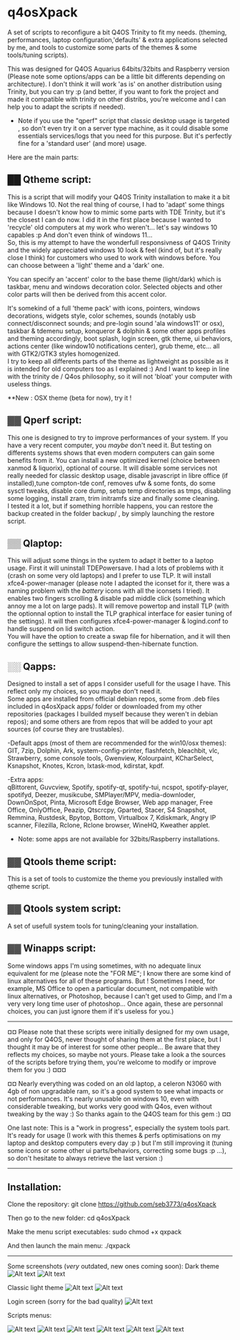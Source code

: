 # q4osXpack

A set of scripts to reconfigure a bit Q4OS Trinity to fit my needs. (theming, performances, laptop configuration,'defaults' & extra applications selected by me, and tools to customize some parts of the themes & some tools/tuning scripts).  
  
This was designed for Q4OS Aquarius 64bits/32bits and Raspberry version (Please note some options/apps can be a little bit differents depending on architecture).
I don't think it will work 'as is' on another distribution using Trinity, but you can try :p (and better, if you want to fork the project and made it compatible with trinity on other distribs, you're welcome and I can help you to adapt the scripts if needed).    
* Note if you use the "qperf" script that classic desktop usage is targeted , so don't even try it on a server type machine, as it could disable some essentials services/logs that you need for this purpose. But it's perfectly fine for a 'standard user' (and more) usage.  
  
  
Here are the main parts:  
  
## ██ Qtheme script:
This is a script that will modify your Q4OS Trinity installation to make it a bit like Windows 10. Not the real thing of course, I had to 'adapt' some things because I doesn't know how to mimic some parts with TDE Trinity, but it's the closest I can do now. I did it in the first place because I wanted to 'recycle' old computers at my work who weren't... let's say windows 10 capables :p And don't even think of windows 11...  
So, this is my attempt to have the wonderfull responsivness of Q4OS Trinity and the widely appreciated windows 10 look & feel (kind of, but it's really close I think) for customers who used to work with windows before.
You can choose between a 'light' theme and a 'dark' one.  
  
You can specify an 'accent' color to the base theme (light/dark) which is taskbar, menu and windows decoration color. Selected objects and other color parts will then be derived from this accent color.  
  
It's somekind of a full 'theme pack' with icons, pointers, windows decorations, widgets style, color schemes, sounds (notably usb connect/disconnect sounds; and pre-login sound 'ala windows11' or osx), taskbar & tdemenu setup, konqueror & dolphin & some other apps profiles and theming accordingly, boot splash, login screen, gtk theme, ui behaviors, actions center (like window10 notifications center), grub theme, etc... all with GTK2/GTK3 styles homogenized.  
I try to keep all differents parts of the theme as lightweight as possible as it is intended for old computers too as I explained :) And I want to keep in line with the trinity de / Q4os philosophy, so it will not 'bloat' your computer with useless things.  
  
**New : OSX theme (beta for now), try it !



## ▓▓ Qperf script:
This one is designed to try to improve performances of your system. If you have a very recent computer, you *maybe* don't need it. But testing on differents systems shows that even modern computers can gain some benefits from it. You can install a new optimized kernel (choice between xanmod & liquorix), optional of course. It will disable some services not really needed for classic desktop usage, disable javascript in libre office (if installed),tune compton-tde conf, removes ufw & some fonts, do some sysctl tweaks, disable core dump, setup temp directories as tmps, disabling some logging, install zram, trim initramfs size and finally some cleaning.  
I tested it a lot, but if something horrible happens, you can restore the backup created in the folder backup/ , by simply launching the restore script.


## ▒▒ Qlaptop:
This will adjust some things in the system to adapt it better to a laptop usage. First it will uninstall TDEPowersave. I had a lots of problems with it (crash on some very old  laptops) and I prefer to use TLP. It will install xfce4-power-manager (please note I adapted the iconset for it, there was a naming problem with the *battery* icons with all the iconsets I tried). It enables two fingers scrolling & disable pad middle click (something which annoy me a lot on large pads). It will remove powertop and install TLP (with the optionnal option to install the TLP graphical interface for easier tuning of the settings). It will then configures xfce4-power-manager & logind.conf to handle suspend on lid switch action.  
You will have the option to create a swap file for hibernation, and it will then configure the settings to allow suspend-then-hibernate function.


## ░░ Qapps:
Designed to install a set of apps I consider usefull for the usage I have. This reflect only my choices, so you maybe don't need it.  
Some apps are installed from official debian repos, some from .deb files included in q4osXpack apps/ folder or downloaded from my other repositories (packages I builded myself because they weren't in debian repos); and some others are from repos that will be added to your apt sources (of course they are trustables).  
  
-Default apps (most of them are recommended for the win10/osx themes):  
GIT, 7zip, Dolphin, Ark, system-config-printer, flashfetch, bleachbit, vlc, Strawberry, some console tools, Gwenview, Kolourpaint, KCharSelect, Ksnapshot, Knotes, Kcron, lxtask-mod, kdirstat, kpdf. 
  
-Extra apps:  
qBittorent, Guvcview, Spotify, spotify-qt, spotify-tui, ncspot, spotify-player, spotifyd, Deezer, musikcube, SMPlayer/MPV, media-downloder, DownOnSpot, Pinta, Microsoft Edge Browser, Web app manager, Free Office, OnlyOffice, Peazip, Qtscrcpy, Gparted, Stacer, S4 Snapshot, Remmina, Rustdesk, Bpytop, Bottom, Virtualbox 7, Kdiskmark, Angry IP scanner, Filezilla, Rclone, Rclone browser, WineHQ, Kweather applet.
* Note: some apps are not available for 32bits/Raspberry installations.
  
  
## ▓▓ Qtools theme script:
This is a set of tools to customize the theme you previously installed with qtheme script.

## ▓▓ Qtools system script:
A set of usefull system tools for tuning/cleaning your installation.
    
## ▓▓ Winapps script:
Some windows apps I'm using sometimes, with no adequate linux equivalent for me (please note the "FOR ME"; I know there are some kind of linux alternatives for all of these programs. But ! Sometimes I need, for example, MS Office to open a particular document, not compatible with linux alternatives, or Photoshop, because I can't get used to Gimp, and I'm a very very long time user of photoshop... Once again, these are personnal choices, you can just ignore them if it's useless for you.)  
  
  
  
______________________________________________________________________________________________________________________________________
¤¤ Please note that these scripts were initially designed for my own usage, and only for Q4OS, never thought of sharing them at the first place, but I thought it may be of interest for some other people... Be aware that they reflects my choices, so maybe not yours. Please take a look a the sources of the scripts before trying them, you're welcome to modify or improve them for you :)    ¤¤¤  
  
¤¤ Nearly everything was coded on an old laptop, a celeron N3060 with 4gb of non upgradable ram, so it's a good system to see what impacts or not performances. It's nearly unusable on windows 10, even with considerable tweaking, but works very good with Q4os, even without tweaking by the way :) So thanks again to the Q4OS team for this gem :) ¤¤  
  
One last note: This is a "work in progress", especially the system tools part. It's ready for usage (I work with this themes & perfs optimisations on my laptop and desktop computers every day :p ) but I'm still improving it (tuning some icons or some other ui parts/behaviors, correcting some bugs :p ...), so don't hesitate to always retrieve the last version :)  
______________________________________________________________________________________________________________________________________

## Installation:

Clone the repository:
git clone https://github.com/seb3773/q4osXpack

Then go to the new folder:
cd q4osXpack

Make the menu script executables:
sudo chmod +x qxpack

And then launch the main menu:
./qxpack

______________________________________________________________________________________________________________________________________

Some screenshots (*very* outdated, new ones coming soon):
Dark theme
![Alt text](/screenshots/q4os_seb_screenshot_dark1.jpg?raw=true "dark theme")
![Alt text](/screenshots/q4os_seb_screenshot_dark2.jpg?raw=true "dark theme")

Classic light theme
![Alt text](/screenshots/q4os_seb_screenshot_light.jpg?raw=true "light theme")
![Alt text](/screenshots/q4os_seb_screenshot_light2.jpg?raw=true "light theme")

Login screen (sorry for the bad quality)
![Alt text](/screenshots/q5os_seb_screenshot_login.jpg?raw=true "login screen")

Scripts menus:

![Alt text](/screenshots/q4osXpack_menu1.jpg?raw=true "main menu")
![Alt text](/screenshots/q4osXpack_menu2.jpg?raw=true "theming menu")
![Alt text](/screenshots/q4osXpack_menu3.jpg?raw=true "theming menu")
![Alt text](/screenshots/q4osXpack_menu4.jpg?raw=true "perfs menu")
![Alt text](/screenshots/q4osXpack_menu5.jpg?raw=true "apps menu")
![Alt text](/screenshots/q4osXpack_menu6.jpg?raw=true "laptop menu")





  
